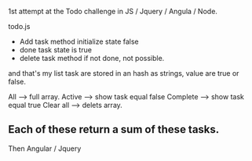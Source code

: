 1st attempt at the Todo challenge in JS / Jquery / Angula / Node.

todo.js

- Add task method
initialize state false
- done task
state is true
- delete task method
if not done, not possible.

and that's my list
task are stored in an hash as strings, value are true or false.

All --> full array.
Active --> show task equal false
Complete --> show task equal true
Clear all --> delets array.

Each of these return a sum of these tasks.
-----
Then Angular / Jquery